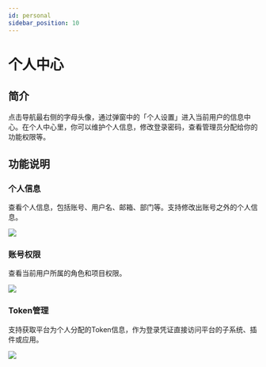 ```yaml
---
id: personal
sidebar_position: 10
---
```


# 个人中心

## 简介[](#jian-jie)

点击导航最右侧的字母头像，通过弹窗中的「个人设置」进入当前用户的信息中心。在个人中心里，你可以维护个人信息，修改登录密码，查看管理员分配给你的功能权限等。


## 功能说明[](#gong-neng-shuo-ming)

### 个人信息[](#ge-ren-xin-xi)

查看个人信息，包括账号、用户名、邮箱、部门等。支持修改出账号之外的个人信息。

![](https://3953104361-files.gitbook.io/~/files/v0/b/gitbook-legacy-files/o/assets%2F-M2qbZInaXgdm8kkNosp%2F-MiPrZ_OQ6swdCnqtm4T%2F-MiPxX79VwsWd-JORA8G%2Fimage.png?alt=media&token=39879902-fcbb-4432-b9a5-f70915368497)


### 账号权限[](#zhang-hao-quan-xian)

查看当前用户所属的角色和项目权限。

![](https://3953104361-files.gitbook.io/~/files/v0/b/gitbook-legacy-files/o/assets%2F-M2qbZInaXgdm8kkNosp%2F-MiPrZ_OQ6swdCnqtm4T%2F-MiPxxxMco1Xfxz44KwR%2Fimage.png?alt=media&token=35a54c78-848a-44c0-9d8d-e3f6505f6289)


### Token管理[](#token-guan-li)

支持获取平台为个人分配的Token信息，作为登录凭证直接访问平台的子系统、插件或应用。

![](https://3953104361-files.gitbook.io/~/files/v0/b/gitbook-legacy-files/o/assets%2F-M2qbZInaXgdm8kkNosp%2F-MiPrZ_OQ6swdCnqtm4T%2F-MiPy1GOXt7ygZWfOm4U%2Fimage.png?alt=media&token=f2c28ae0-0184-4be1-88f0-fdd7fcf3b68e)
